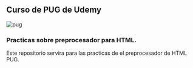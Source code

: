 ## Curso de PUG de Udemy 

![pug](https://user-images.githubusercontent.com/23408214/123588674-66157980-d7e8-11eb-839f-8979dc974c43.jpg)

  
### Practicas sobre preprocesador para HTML.

Este repositorio servira para las practicas de el preprocesador de HTML PUG.
